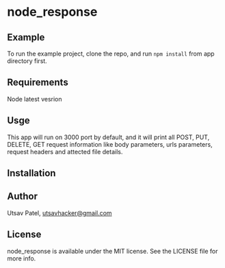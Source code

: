 # node_response

## Example

To run the example project, clone the repo, and run `npm install` from app directory first.

## Requirements

Node latest vesrion

## Usge

This app will run on 3000 port by default, and it will print all POST, PUT, DELETE, GET request information like body parameters, urls parameters, request headers and attected file details. 

## Installation

## Author

Utsav Patel, utsavhacker@gmail.com

## License

node_response is available under the MIT license. See the LICENSE file for more info.
